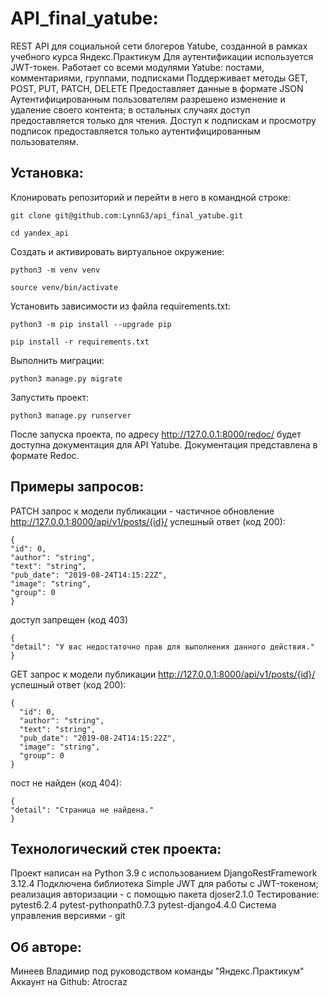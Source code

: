 # API_final_yatube:
REST API для социальной сети блогеров Yatube, созданной в рамках учебного курса Яндекс.Практикум Для аутентификации используется JWT-токен. Работает со всеми модулями Yatube: постами, комментариями, группами, подписками Поддерживает методы GET, POST, PUT, PATCH, DELETE Предоставляет данные в формате JSON Аутентифицированным пользователям разрешено изменение и удаление своего контента; в остальных случаях доступ предоставляется только для чтения. Доступ к подпискам и просмотру подписок предоставляется только аутентифицированным пользователям.

## Установка:
Клонировать репозиторий и перейти в него в командной строке:

```
git clone git@github.com:LynnG3/api_final_yatube.git
```
```
cd yandex_api
```
Cоздать и активировать виртуальное окружение:

```
python3 -m venv venv
```
```
source venv/bin/activate
```
Установить зависимости из файла requirements.txt:

```
python3 -m pip install --upgrade pip
```
```
pip install -r requirements.txt
```
Выполнить миграции:

```
python3 manage.py migrate
```
Запустить проект:

```
python3 manage.py runserver
```
После запуска проекта, по адресу http://127.0.0.1:8000/redoc/ будет доступна документация для API Yatube. Документация представлена в формате Redoc.

## Примеры запросов:
PATCH запрос к модели публикации - частичное обновление
http://127.0.0.1:8000/api/v1/posts/{id}/
успешный ответ (код 200):

```
{
"id": 0,
"author": "string",
"text": "string",
"pub_date": "2019-08-24T14:15:22Z",
"image": "string",
"group": 0
}
```
доступ запрещен (код 403)

```
{
"detail": "У вас недостаточно прав для выполнения данного действия."
}
```
GET запрос к модели публикации
http://127.0.0.1:8000/api/v1/posts/{id}/
успешный ответ (код 200):

```
{
  "id": 0,
  "author": "string",
  "text": "string",
  "pub_date": "2019-08-24T14:15:22Z",
  "image": "string",
  "group": 0
}
```
пост не найден (код 404):

```
{
"detail": "Страница не найдена."
}
```
## Технологический стек проекта:
Проект написан на Python 3.9 с использованием DjangoRestFramework 3.12.4 Подключена библиотека Simple JWT для работы с JWT-токеном; реализация авторизации - с помощью пакета djoser2.1.0 Тестирование: pytest6.2.4 pytest-pythonpath0.7.3 pytest-django4.4.0 Система управления версиями - git

## Об авторе:
Минеев Владимир под руководством команды "Яндекс.Практикум" Аккаунт на Github: Atrocraz
